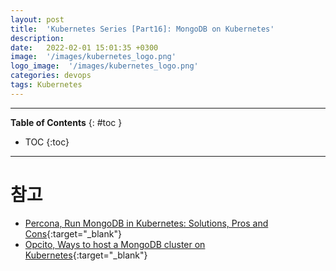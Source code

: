 ```yaml
---
layout: post
title:  'Kubernetes Series [Part16]: MongoDB on Kubernetes'
description: 
date:   2022-02-01 15:01:35 +0300
image:  '/images/kubernetes_logo.png'
logo_image:  '/images/kubernetes_logo.png'
categories: devops
tags: Kubernetes
---
```


---
**Table of Contents**
{: #toc }
*  TOC
{:toc}

---


# 참고

- [Percona, Run MongoDB in Kubernetes: Solutions, Pros and Cons](https://www.percona.com/blog/run-mongodb-in-kubernetes-solutions-pros-and-cons/){:target="_blank"}
- [Opcito, Ways to host a MongoDB cluster on Kubernetes](https://www.opcito.com/blogs/ways-to-host-a-mongodb-cluster-on-kubernetes){:target="_blank"}
